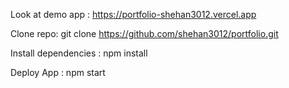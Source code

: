 
Look at demo app : https://portfolio-shehan3012.vercel.app

Clone repo: git clone https://github.com/shehan3012/portfolio.git

Install dependencies : npm install

Deploy App : npm start
